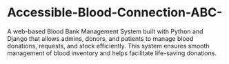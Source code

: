 # Accessible-Blood-Connection-ABC-
A web-based Blood Bank Management System built with Python and Django that allows admins, donors, and patients to manage blood donations, requests, and stock efficiently. This system ensures smooth management of blood inventory and helps facilitate life-saving donations.
